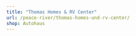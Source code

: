 ```yaml
---
title: "Thomas Homes & RV Center"
url: /peace-river/thomas-homes-und-rv-center/
shop: Autohaus
---
```

